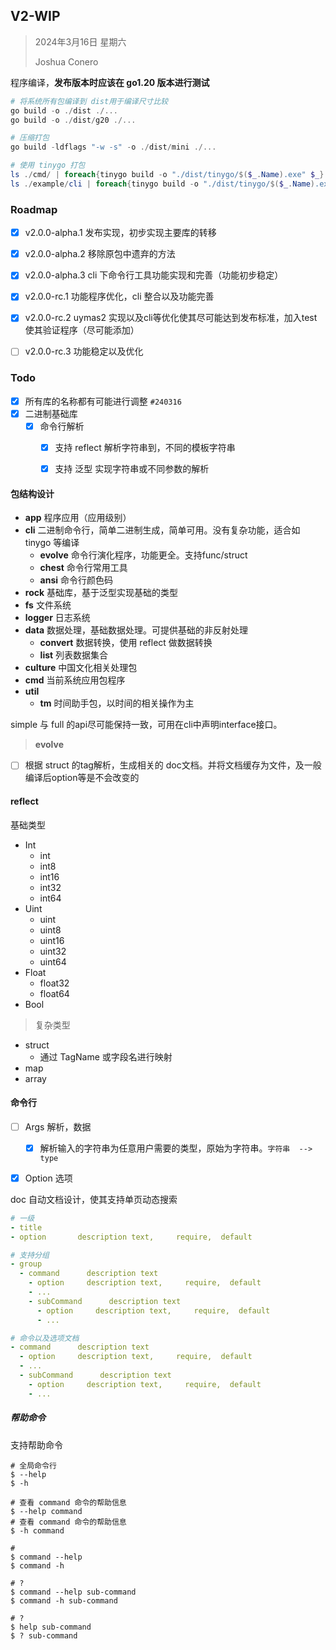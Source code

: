## V2-WIP

> 2024年3月16日 星期六
>
> Joshua Conero





程序编译，**发布版本时应该在 go1.20 版本进行测试**

```powershell
# 将系统所有包编译到 dist用于编译尺寸比较
go build -o ./dist ./...
go build -o ./dist/g20 ./...

# 压缩打包
go build -ldflags "-w -s" -o ./dist/mini ./...

# 使用 tinygo 打包
ls ./cmd/ | foreach{tinygo build -o "./dist/tinygo/$($_.Name).exe" $_}
ls ./example/cli | foreach{tinygo build -o "./dist/tinygo/$($_.Name).exe" $_}
```





### Roadmap

- [x] v2.0.0-alpha.1 发布实现，初步实现主要库的转移
- [x] v2.0.0-alpha.2 移除原包中遗弃的方法
- [x] v2.0.0-alpha.3 cli 下命令行工具功能实现和完善（功能初步稳定）
- [x] v2.0.0-rc.1 功能程序优化，cli 整合以及功能完善
- [x] v2.0.0-rc.2 uymas2 实现以及cli等优化使其尽可能达到发布标准，加入test使其验证程序（尽可能添加）
- [ ] v2.0.0-rc.3 功能稳定以及优化



### Todo

- [x] 所有库的名称都有可能进行调整 `#240316`
- [x] 二进制基础库
  - [x] 命令行解析
    - [x] 支持 reflect 解析字符串到，不同的模板字符串
    - [x] 支持 泛型 实现字符串或不同参数的解析



#### 包结构设计

- **app**                  程序应用（应用级别）
- **cli**                     二进制命令行，简单二进制生成，简单可用。没有复杂功能，适合如 tinygo 等编译
  - **evolve**            命令行演化程序，功能更全。支持func/struct
  - **chest**              命令行常用工具
  - **ansi**                命令行颜色码
- **rock**          基础库，基于泛型实现基础的类型
- **fs**                文件系统
- **logger**        日志系统
- **data**            数据处理，基础数据处理。可提供基础的非反射处理
  - **convert**        数据转换，使用 reflect 做数据转换
  - **list**                 列表数据集合
- **culture**      中国文化相关处理包
- **cmd**            当前系统应用包程序
- **util**
  - **tm**             时间助手包，以时间的相关操作为主





simple 与 full 的api尽可能保持一致，可用在cli中声明interface接口。



> **evolve**

- [ ] 根据 struct 的tag解析，生成相关的 doc文档。并将文档缓存为文件，及一般编译后option等是不会改变的





#### reflect

基础类型

- Int
  - int
  - int8
  - int16
  - int32
  - int64
- Uint
  - uint
  - uint8
  - uint16
  - uint32
  - uint64
- Float
  - float32
  - float64
- Bool



> 复杂类型

- struct
  - 通过 TagName 或字段名进行映射
- map
- array



#### 命令行

- [ ] Args 解析，数据
  - [x] 解析输入的字符串为任意用户需要的类型，原始为字符串。`字符串  --> type`
- [x] Option 选项



doc 自动文档设计，使其支持单页动态搜索

```yaml
# 一级
- title
- option       description text,     require,  default

# 支持分组
- group    
  - command      description text
    - option     description text,     require,  default
    - ...
    - subCommand      description text
      - option     description text,     require,  default
      - ...

# 命令以及选项文档
- command      description text
  - option     description text,     require,  default
  - ...
  - subCommand      description text
    - option     description text,     require,  default
    - ...
```



##### 帮助命令

支持帮助命令

```shell
# 全局命令行
$ --help
$ -h

# 查看 command 命令的帮助信息
$ --help command
# 查看 command 命令的帮助信息
$ -h command

#
$ command --help
$ command -h

# ?
$ command --help sub-command
$ command -h sub-command

# ?
$ help sub-command
$ ? sub-command
```

